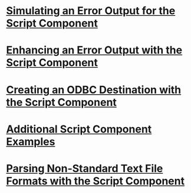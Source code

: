 # [Simulating an Error Output for the Script Component](simulating-an-error-output-for-the-script-component.md)
# [Enhancing an Error Output with the Script Component](enhancing-an-error-output-with-the-script-component.md)
# [Creating an ODBC Destination with the Script Component](creating-an-odbc-destination-with-the-script-component.md)
# [Additional Script Component Examples](additional-script-component-examples.md)
# [Parsing Non-Standard Text File Formats with the Script Component](parsing-non-standard-text-file-formats-with-the-script-component.md)
